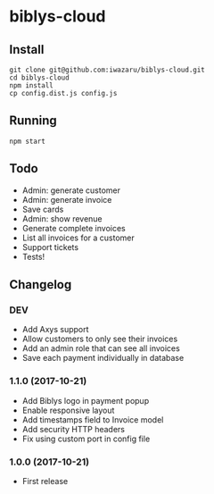 # biblys-cloud

## Install

    git clone git@github.com:iwazaru/biblys-cloud.git
    cd biblys-cloud
    npm install
    cp config.dist.js config.js
  
## Running

    npm start

## Todo

* Admin: generate customer
* Admin: generate invoice
* Save cards
* Admin: show revenue
* Generate complete invoices
* List all invoices for a customer
* Support tickets
* Tests!

## Changelog

### DEV 
* Add Axys support
* Allow customers to only see their invoices
* Add an admin role that can see all invoices
* Save each payment individually in database

### 1.1.0 (2017-10-21)
* Add Biblys logo in payment popup
* Enable responsive layout
* Add timestamps field to Invoice model
* Add security HTTP headers
* Fix using custom port in config file

### 1.0.0 (2017-10-21)
* First release
